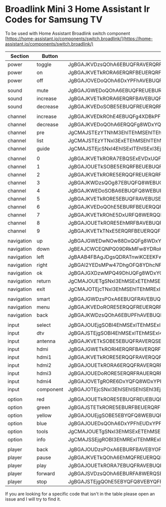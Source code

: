 # Broadlink Mini 3 Home Assistant Ir Codes for Samsung TV

To be used with Home Assistant Broadlink switch component 
[https://home-assistant.io/components/switch.broadlink/](https://home-assistant.io/components/switch.broadlink/)

|Section|Button|Code|
|--|--|--|
|power|toggle|JgBGAJKVDzsQOhA6EBUQFRAVERQRFBE5EDoSOBEUERQRFBAVEBURFBE5ERQRFBAVERQRFBEUETkRFBE5ETkRORE5EToQOg8ADQUAAA==|
|power|on|JgBGAJKVETkRORA6ERQRFBEUERQRFBE5ETkQOhAVEBUQFREUEBUQOhEUERQRORE5EBURFBA6EBUQOhE5EBUQFRA6EDoRFBEADQUAAA==|
|power|off|JgBGAJOVEDoQOhA6DxYPFhAVEBUQFRA6ETkROREUERQRFBEUEBUQFREUERQRORE5EBUQFRE5ETkRORE5ERUQFRA6DzsPFhAADQUAAA==|
||||
|sound|mute|JgBGAJGWEDoQOhA6EBUQFREUEBURFBA6ETkRORITERQRFBEUEBURORE5ETkROREUERQTEhEUEBYPFhAVEBUQOg87EDoQOg8ADQUAAA==|
|sound|increase|JgBGAJKVETkRORA6ERQRFBAVEBUQFRA7EDkROhAUERUQFRAUEBYQOhA6EDoPFhAVEBUQFQ8WEBUPFhAVEDoQOhA6EDoQOg8ADQUAAA==|
|sound|decrease|JgBGAJKVEDoSOBE5EBUQFREUERQRFBA6EDoROREUEBURFBEUEBUQOhE5ERQROREUEBURFBAVEBUQFRE5ERQQOhE5EDoQOhAADQUAAA==|
||||
|channel|increase|JgBGAJKVEDkROhE4EBUQFg4XDBkPFw86DzsQOg8WERQPFhAVEBUQFRA5ERUPFhA6DxYQFQ8WDzoRFQ87EDoRFBA5EToQOg8ADQUAAA==|
|channel|decrease|JgBGAJKVEDoQOhA6ERQQFg8WDxYQFQ87EDoQOg8WDxcOFw8VDxcOFg8XDhYRFQ47EBUPFg8WDzsPPA87EDkRFBE5EjgQOhAADQUAAA==|
|channel|pre|JgCMAJSTEzYTNhM3EhITEhMSEhITEhI3EzYTNhMSExISEhMSExISNxI3ExISEhI3EhMSExISEhMSExI3EjcSExE4EjcSNxIABfuUkhM3EjcTNhMSEhITEhMSEhITNhM3EjcTEhISExISEhMSEzYTNhMSExISNxMRExITEhISExITNhM2ExITNhM2EzcSAA0FAAAAAAAAAAAAAAAA|
|channel|list|JgCMAJSTEzYTNxI3ExETEhMSEhITEhM2EzYTNxISExITERMSExISNxM2ExITNxISEjcTNhMSEhITEhM2ExITNxISEhITNxIABfqUkxM1FDcSNxISExITEhISExITNhM2EzcSEhMSEhITEhMSEjcTNhMSEjcTEhI3EjcTEhISExITNhMSEjcTEhISEzYTAA0FAAAAAAAAAAAAAAAA|
|channel|guide|JgCMAJSTEjcSNxI4EhISExITEhISExI3EjcSNxMSEhMSEhITEhMSNxI3EjcSNxMSEhMSNxITEhISExITEhISNxI3ExISNxIABfuTlBI3EjcSNxITEhMSEhITEhMROBI3EjcSExITERMSExISEjgROBI3EjcSExITETgSEhITEhMRExITEjcSNxITEjcSAA0FAAAAAAAAAAAAAAAA|
||||
|channel|0|JgBGAJKVETkRORA7EBQSExEVDxUQFg87DzsTNw8WERQPFhAVDxYPOxAVEBUPFg87DxYRFBAVDxcPOhA6EDoQFRA6ETkQOhAADQUAAA==|
|channel|1|JgBGAJOUETkSOBE5ERQRFBEUEBUQFRE5ETkROREVDxUQFhAWDhYPFhITEDoPFg8VEBYPFg8WEDoQOhAVETkQOhA6EDoQOg8ADQUAAA==|
|channel|2|JgBGAJKVETkRORE5ERQQFREUERQRFBA6EjgTNxAWEBUQFRAVEBUPOxAVEDoPFhAVDxYQFRAVEBUQOhEUEDoQOhA6DzsQOhAADQUAAA==|
|channel|3|JgBGAJKWDzsQOg87EBUQFQ8WEBUQFRA6DzsQOg8WDxYQFRAVDxYQFRA6EDoQFRAVEBURFA8WEDoRFBEUEDoPOxA6EDoPOxAADQUAAA==|
|channel|4|JgBGAJKWEDoSOBA6EBUQFQ8WEBUPFg87EDoQOhAVEBUQExQTEBURFBAVEBUROREUEBURFBEUEDoRORE5EBUSOBE5ETkQOhEADQUAAA==|
|channel|5|JgBGAJKVETkRORE5EBUQFRAVEBUSExE5ETkROREUEBURFBAVEBURORITEBUSOBEUERQQFREUExIQOhE5EBURORE5EjgQOhEADQUAAA==|
|channel|6|JgBGAJKVEDoQOhE5EBURFBEUERQQFRA6ETkQOhEUEBUQFREUERQRFBE5ERQQOhAVEBUQFREUETkRFBE5EhMQOhE5ETkROREADQUAAA==|
|channel|7|JgBGAJKVETkROhE5DxURFQ8WERQQFRA6EDoQOhEUDxYPFg8WEBUQFREUDzsRORAVEBUQFRAVEDoSOBITERQRORE5EDoTNxEADQUAAA==|
|channel|8|JgBGAJOUETkRORE5EhMRFBAVEBUQFRA6EzcRORIUDxUQFRAVERQQOhAVEDoQOw8WEBQRFQ8WEBUQORIUEBURORA6EDoQOg8ADQUAAA==|
|channel|9|JgBGAJKVETkTNxE5ERQRFBEUERQQFRE5EDoROREUERQRFBEUDxYQFRA6ETkRORAVDxYPFhAVDzsRFBAVEBUQOhA6EDoQOg8ADQUAAA==|
||||
|navigation|up|JgBGAJGWEDwNOw88DxQQFg8WDxYPFg86ETkROw8VEBYPFQ8XEBUOFhEVDhYPFhEVDzoROBEVDzsQOw86EDkROhAWDhYPPA4ADQUAAA==|
|navigation|down|JgBEAJCWCEQNPQ09DRkMFw8YDRoKGA09DUEKPQwXDjsPGgoZCz8OIQYUDhgNHAk8DEEMFgscDTwNOw9BCkAJFg8YDTwOAA0FAAAAAA==|
|navigation|left|JgBAAB4FBAgJDgsQDRATnwiKCEEKFwYgDEEJYg2yCBgNGQwfBiAHPQeLCB4LiwoaCRwJQgofB0AKPwgdChsKPwkADQUAAAAAAAAAAA==|
|navigation|right|JgBGAI2YEDsMPw47DhgOFQ8YDhcNFw47DzsPPBEVDRcOFhAVEBcPFBE5EBYMGQ8WDjwOPQ0XDzsOFhE7DTwPOw4WDxYPOxAADQUAAA==|
|navigation|ok|JgBGAJGXDzwMPQ49DhUQFg8WDxYQFBE6ETkPOhAWEBUPFg8WDxYQFQ8WEBYOOhAWDzsSOA8WDzsQOxA4ERUPOxAVDxYQOg8ADQUAAA==|
|navigation|return|JgCMAJOUETgSNxI3EhMSExETEhMSEhI4ETgSNxITERMSExITERMSExISEhMSNxI3EhMSNxITEjcSNxI4ERMSExI3EhMROBIABfuTkxI3EjgSNxITERMSExISEhMSNxI3EjgRExITEhMRExITEhISExITETgSNxITETgSExE4EjcSNxITEhMROBETEjcSAA0FAAAAAAAAAAAAAAAA|
|navigation|exit|JgCMAJOTEjcTNxI3EhMSEhITEhMRExI3EjcSOBISEhMSExETEhMSNxITEjcSNxITEjcSExETEhMSNxITEhISNxITEjcSOBEABfuTlBI3EjcSOBETEhMSEhITEhMROBI3EjcSExITERMSExISEjgRExI3EjcSExI3EhMSExISEjgRExITEjcSExE4EjcSAA0FAAAAAAAAAAAAAAAA|
||||
|navigation|smart|JgBGAJGWDzsPOxA6EBUQFRAVEBUQFRA6ETkQOhAVEBUQFREUEBURORAVERQRORA6ETkROREUERQRORA6ERQQFRITEBUROREADQUAAA==|
|navigation|menu|JgBGAJKVEDoRORE5ERQQFREUERQRFBE5ETkQOhEUERQQFRAVERQRFBA6ERQRORA6ERQQFRAVETkQFRE5EBUQFRA6EDoROREADQUAAA==|
|navigation|back|JgBGAJKWDzsQOhA6EBUPFhAVEBUQFQ87EDoSOBAVEBUPFhITEBUQFREUERQQOhA6EBUQOhAVEDoQOhA6ERQQFRE5EBUPOxEADQUAAA==|
||||
|input|select|JgBGAJOUEjgSOBI4EhMSExITEhMSExI4EjgSOBITEhMSExITEhMSOBITEhMSExITEhMSExITEhMSOBI4EjgSOBI4EjgSOBIADQUAAA==|
|input|dtv|JgBGAJSTEjgSOBI4EhMSExITEhMSExI4EjgSNxMTEhQRFBEUERQRORE4EhQSExITEhMSOBITEhMSExI4EjgSOBI4EhMSOBIADQUAAA==|
|input|antenna|JgBGAJKVETkSOBE5EBUQFRAVERQSExI4ETkQOhAVERQRFBEUEBUQFRE5ETkQFRA6ETkQFRAVETkRFBAWDzsPFhAVDjwQOg8ADQUAAA==|
|input|hdmi|JgBGAJGWETkRORI4ERQRFBAVERQRFBE5ETkROREUEBURFBEUERQQOxA6EBUPOw8WDxYQFRA6DxYQFRA6EBUPOxA6ETkRFBEADQUAAA==|
|input|hdmi1|JgBGAJKVETkRORE5ERQQFRAVERQQFRE5ETkROREUERQRFBEUERQRORAVERUPOxAVDzsQOhA6EBUQOhA6EBUQOhAVEBUPFhAADQUAAA==|
|input|hdmi2|JgBGAJOUETkRORA6ERQQFRAVERQRFBA6ETkROhAVDxYQFQ8WEBUQFQ87EDoRORA6DzsQFRA6DzsPFhAVDxYQFRAVEDoQFRAADQUAAA==|
|input|hdmi3|JgBGAJOUEDoRORE5ERQRFRAUERQRFBE5EDsQOhAVEBUPFg8WDxYPFhA6EBUPFg8WEBUROQ87EDoQFQ87EDoQOhA6EBUPFhAADQUAAA==|
|input|hdmi4|JgBGAJOVETgRORE6DxYQFQ8WDxYPFhA6EDoQOhAVDxYQFQ8WDxYPOw8WEDoQFRAVDxYPOxA6EBUQOhAVEDoQOhA6EBUPFhAADQUAAA==|
|input|component|JgBGAJOTEjcSNxI3EhISEhISEhISEhI3EjcSNxISEhISEhISEhISEhI3EjcSEhISEhISEhI3EjcSEhISEjcSNxI3EjcSEhIABfgNBQ==|
||||
|option|red|JgBGAJOUETkRORE5EBUQFREUEBUQFRA6EDoQOhAVEBURFBAVEBUQFRAVETkROREUEDoROREUETkROREUERQROREVEBUQOhAADQUAAA==|
|option|green|JgBGAJSTETkRORE5EBURFBEUERQRFBA6ETkRORAVERQSExAVEBURFBEUEDsQFQ87EBUPFg8WEDoPOw8WEDoQFRA6EDoQOhAADQUAAA==|
|option|yellow|JgBGAJOUEjgSOBE5EBYQFQ8WEBUQFRA6DzsQOhAVDxYQFQ8WEBUQOhAVEDoRFBE5EBURFBEUEBUQOhEUETkQFRE5ETkQOhEADQUAAA==|
|option|blue|JgBGAJOUEDsQOhA6DxYPFhEUDxYPFg87EDoPOxAVEBUQFRAVEBURFBA6ETkRFBA6ERQQFRAVEDoPFhAVETkRFBE5EzcQOhAADQUAAA==|
|option|tools|JgCMAJOUETgSNxI3EhMSExETEhMSEhI4EjcSNxITEhISExITERMSNxI4EhISNxITEhMSNxITEhISExI3EhMSNxI3EhMSNxIABfuTkxI4EjcSNxITEhISExITEhISNxI4EjcSExETEhMSExETEjcSNxITEjcSExITEjcSExETEhMSNxITETgSNxITEjcSAA0FAAAAAAAAAAAAAAAA|
|option|info|JgCMAJSSEjgROBI3EhMRExITEhMRExI3EjgROBISEhMSExETEhMSNxI3EjgROBI3EhMRExITEhMRExITERMSExI3EjcSOBEABfuTlBI3EjcSOBETEhMSExETEhMSNxI3EjcSExITEhISExITETgSNxI3EjcSOBISEhMSExETEhMSExETEhMROBI3EjcSAA0FAAAAAAAAAAAAAAAA|
||||
|player|back|JgBGAJOUDzsPOxA6EBURFBAVEBYOFg87EDoQOhEUDxYPFg8WDxYQOhAVDzsQFQ8WEhMQOhAVEBURORAVETkRORE5ERQQOhEADQUAAA==|
|player|pause|JgBGAJKVETkQOhA6EhMQFREUERQQFRA7DzsQOhAVEBUPFhAVDxYQFRE5EBUQOhAVERQROREUETkQFRE5ERQQOhA6EBUQOhAADQUAAA==|
|player|play|JgBGAJOUETkRORA7EBUQFRAVEBUQFQ87DzsPOw8WEBUQFRAVEBUPOxA6EDoRFBEUEBURORAVEBURFBEUEDoRORE5ERUPOw8ADQUAAA==|
|player|forward|JgBGAJSVDzsQOhA6EBURFA8WERQSExA6EjgQOhAVEBUQFREUEBUQFREUEBUROREUEhMQOhAVEDoRORE5ERQRORE5EhMSOBEADQUAAA==|
|player|stop|JgBGAJSTEjgQOhE5EBYQFQ8VEBYQFRA6DzsPOxAVEBUPFg8WEBUQFRA6EDoRFBAVERQROg8VEDoRFBEUETkQOhE5EhMQOhAADQUAAA==|


If you are looking for a specific  code that isn't in the table please open an issue and I will try to find it.

